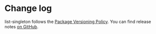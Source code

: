 # Change log

list-singleton follows the [Package Versioning Policy](https://pvp.haskell.org).
You can find release notes [on GitHub](https://github.com/tfausak/list-singleton/releases).
